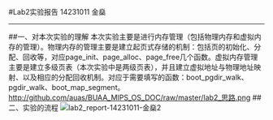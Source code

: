 #Lab2实验报告
14231011 金燊
****************************************************
##一、对本次实验的理解
本次实验主要是进行内存管理（包括物理内存和虚拟内存的管理）。物理内存的管理主要是建立起页式存储的机制：包括页的初始化、分配、回收等，对应page_init、page_alloc、page_free几个函数。虚拟内存管理主要是建立多级页表（本次实验中是两级页表），并且建立虚拟地址与物理地址映射、以及相应的分配回收机制。对应于需要填写的函数：boot_pgdir_walk、pgdir_walk、boot_map_segment。
http://github.com/auas/BUAA_MIPS_OS_DOC/raw/master/lab2_思路.png
##二、实验的流程
![lab2_report-14231011-金燊2](lab2_report-14231011-金燊_images\lab2_report-14231011-金燊2.png)
